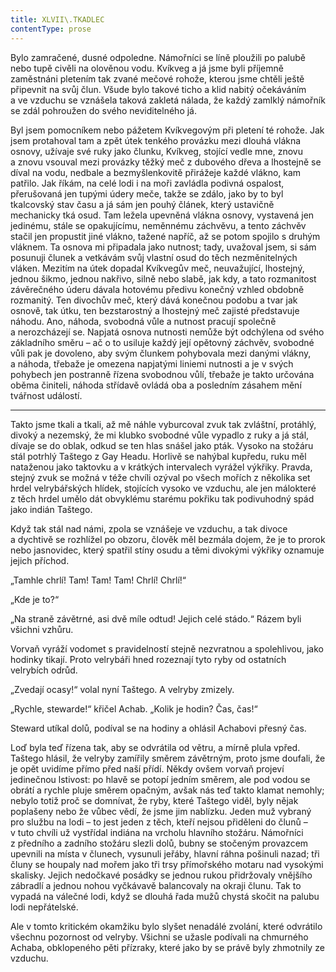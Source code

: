 ```yaml
---
title: XLVII\.TKADLEC
contentType: prose
---
```


<section>

Bylo zamračené, dusné odpoledne. Námořníci se líně ploužili po palubě nebo tupě civěli na olověnou vodu. Kvíkveg a já jsme byli příjemně zaměstnáni pletením tak zvané mečové rohože, kterou jsme chtěli ještě připevnit na svůj člun. Všude bylo takové ticho a klid nabitý očekáváním a ve vzduchu se vznášela taková zakletá nálada, že každý zamlklý námořník se zdál pohroužen do svého neviditelného já.

Byl jsem pomocníkem nebo pážetem Kvíkvegovým při pletení té rohože. Jak jsem protahoval tam a zpět útek tenkého provázku mezi dlouhá vlákna osnovy, užívaje své ruky jako člunku, Kvíkveg, stojící vedle mne, znovu a znovu vsouval mezi provázky těžký meč z dubového dřeva a lhostejně se díval na vodu, nedbale a bezmyšlenkovitě přirážeje každé vlákno, kam patřilo. Jak říkám, na celé lodi i na moři zavládla podivná ospalost, přerušovaná jen tupými údery meče, takže se zdálo, jako by to byl tkalcovský stav času a já sám jen pouhý článek, který ustavičně mechanicky tká osud. Tam ležela upevněná vlákna osnovy, vystavená jen jedinému, stále se opakujícímu, neměnnému záchvěvu, a tento záchvěv stačil jen propustit jiné vlákno, tažené napříč, až se potom spojilo s druhým vláknem. Ta osnova mi připadala jako nutnost; tady, uvažoval jsem, si sám posunuji člunek a vetkávám svůj vlastní osud do těch nezměnitelných vláken. Mezitím na útek dopadal Kvíkvegův meč, neuvažující, lhostejný, jednou šikmo, jednou nakřivo, silně nebo slabě, jak kdy, a tato rozmanitost závěrečného úderu dávala hotovému předivu konečný vzhled obdobně rozmanitý. Ten divochův meč, který dává konečnou podobu a tvar jak osnově, tak útku, ten bezstarostný a lhostejný meč zajisté představuje náhodu. Ano, náhoda, svobodná vůle a nutnost pracují společně a nerozcházejí se. Napjatá osnova nutnosti nemůže být odchýlena od svého základního směru – ač o to usiluje každý její opětovný záchvěv, svobodné vůli pak je dovoleno, aby svým člunkem pohybovala mezi danými vlákny, a náhoda, třebaže je omezena napjatými liniemi nutnosti a je v svých pohybech jen postranně řízena svobodnou vůlí, třebaže je takto určována oběma činiteli, náhoda střídavě ovládá oba a posledním zásahem mění tvářnost událostí.

* * *

Takto jsme tkali a tkali, až mě náhle vyburcoval zvuk tak zvláštní, protáhlý, divoký a nezemský, že mi klubko svobodné vůle vypadlo z ruky a já stál, dívaje se do oblak, odkud se ten hlas snášel jako pták. Vysoko na stožáru stál potrhlý Taštego z Gay Headu. Horlivě se nahýbal kupředu, ruku měl nataženou jako taktovku a v krátkých intervalech vyrážel výkřiky. Pravda, stejný zvuk se možná v téže chvíli ozýval po všech mořích z několika set hrdel velrybářských hlídek, stojících vysoko ve vzduchu, ale jen málokteré z těch hrdel umělo dát obvyklému starému pokřiku tak podivuhodný spád jako indián Taštego.

Když tak stál nad námi, zpola se vznášeje ve vzduchu, a tak divoce a dychtivě se rozhlížel po obzoru, člověk měl bezmála dojem, že je to prorok nebo jasnovidec, který spatřil stíny osudu a těmi divokými výkřiky oznamuje jejich příchod.

„Tamhle chrlí! Tam! Tam! Tam! Chrlí! Chrlí!“

„Kde je to?“

„Na straně závětrné, asi dvě míle odtud! Jejich celé stádo.“ Rázem byli všichni vzhůru.

Vorvaň vyráží vodomet s pravidelností stejně nezvratnou a spolehlivou, jako hodinky tikají. Proto velrybáři hned rozeznají tyto ryby od ostatních velrybích odrůd.

„Zvedají ocasy!“ volal nyní Taštego. A velryby zmizely.

„Rychle, stewarde!“ křičel Achab. „Kolik je hodin? Čas, čas!“

Steward utíkal dolů, podíval se na hodiny a ohlásil Achabovi přesný čas.

Loď byla teď řízena tak, aby se odvrátila od větru, a mírně plula vpřed. Taštego hlásil, že velryby zamířily směrem závětrným, proto jsme doufali, že je opět uvidíme přímo před naší přídí. Někdy ovšem vorvaň projeví jedinečnou lstivost: po hlavě se potopí jedním směrem, ale pod vodou se obrátí a rychle pluje směrem opačným, avšak nás teď takto klamat nemohly; nebylo totiž proč se domnívat, že ryby, které Taštego viděl, byly nějak poplašeny nebo že vůbec vědí, že jsme jim nablízku. Jeden muž vybraný pro službu na lodi – to jest jeden z těch, kteří nejsou přiděleni do člunů – v tuto chvíli už vystřídal indiána na vrcholu hlavního stožáru. Námořníci z předního a zadního stožáru slezli dolů, bubny se stočeným provazcem upevnili na místa v člunech, vysunuli jeřáby, hlavní ráhna pošinuli nazad; tři čluny se houpaly nad mořem jako tři trsy přímořského motaru nad vysokými skalisky. Jejich nedočkavé posádky se jednou rukou přidržovaly vnějšího zábradlí a jednou nohou vyčkávavě balancovaly na okraji člunu. Tak to vypadá na válečné lodi, když se dlouhá řada mužů chystá skočit na palubu lodi nepřátelské.

Ale v tomto kritickém okamžiku bylo slyšet nenadálé zvolání, které odvrátilo všechnu pozornost od velryby. Všichni se užasle podívali na chmurného Achaba, obklopeného pěti přízraky, které jako by se právě byly zhmotnily ze vzduchu.

</section>
